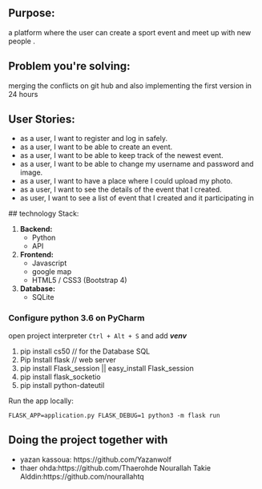 ## Purpose:

a platform where the user can create a sport event and meet up with new people .

## Problem you're solving:
merging the conflicts on git hub and also implementing the first version in 24 hours

## User Stories:
<ul>
<li> as a user, I want to register and log in safely.
<li> as a user, I want to be able to create an event.
<li> as a user, I want to be able to keep track of the newest event.
<li> as a user, I want to be able to change my username and password and image.
<li> as a user, I want to have a place where I could upload my photo.
<li> as a user, I want to see the details of the event that I created.
<li> as user, I want to see a list of event that I created and it participating in
</ul>
## technology Stack:


1. **Backend:**
    + Python
    +  API
2. **Frontend:**
    + Javascript
    + google map
    + HTML5 / CSS3 (Bootstrap 4)
3. **Database:**
    + SQLite

### Configure python 3.6 on PyCharm

open project interpreter ``` Ctrl + Alt + S ``` and add _**venv**_

1. pip install cs50 // for the Database SQL
2. Pip Install flask // web server
3. pip install Flask_session || easy_install Flask_session
4. pip install flask_socketio
5. pip install python-dateutil

Run the app locally:

    FLASK_APP=application.py FLASK_DEBUG=1 python3 -m flask run

## Doing the project together with
<ul>
   <li> yazan kassoua: https://github.com/Yazanwolf
   <li>thaer ohda:https://github.com/Thaerohde
   <il> Nourallah Takie Alddin:https://github.com/nourallahtq
</ul>
